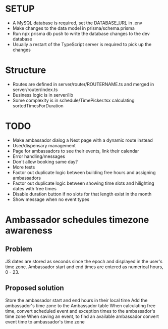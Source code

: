 # SETUP

- A MySQL database is required, set the DATABASE_URL in .env
- Make changes to the data model in prisma/schema.prisma
- Run npx prisma db push to write the database changes to the dev database
- Usually a restart of the TypeScript server is required to pick up the changes

# Structure

- Routes are defined in server/router/ROUTERNAME.ts and merged in server/router/index.ts
- Business logic is in server/lib
- Some complexity is in schedule/TimePicker.tsx calculating sortedTimesForDuration

# TODO

- Make ambassador dialog a Next page with a dynamic route instead
- User/dispensary management
- Page for ambassadors to see their events, link their calendar
- Error handling/messages
- Don't allow booking same day?
- More tests
- Factor out duplicate logic between building free hours and assigning ambassadors
- Factor out duplicate logic between showing time slots and hilighting dates with free times
- Disable duration button if no slots for that length exist in the month
- Show message when no event types

# Ambassador schedules timezone awareness

## Problem

JS dates are stored as seconds since the epoch and displayed in the user's time zone. Ambassador start and end times are entered as numerical hours, 0 - 23.

## Proposed solution

Store the ambassador start and end hours in their local time
Add the ambassador's time zone to the Ambassador table
When calculating free time, convert scheduled event and exception times to the ambassador's time zone
When saving an event, to find an available ambassador convert event time to ambassador's time zone
